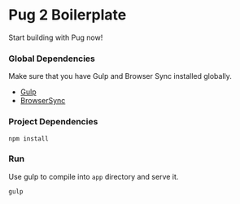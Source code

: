 # Pug 2 Boilerplate
Start building with Pug now!

### Global Dependencies
Make sure that you have Gulp and Browser Sync installed globally.
* [Gulp](https://github.com/gulpjs/gulp/blob/master/docs/getting-started.md)
* [BrowserSync](https://www.browsersync.io/)

### Project Dependencies
```
npm install
```
### Run
Use gulp to compile into `app` directory and serve it.
```
gulp
```